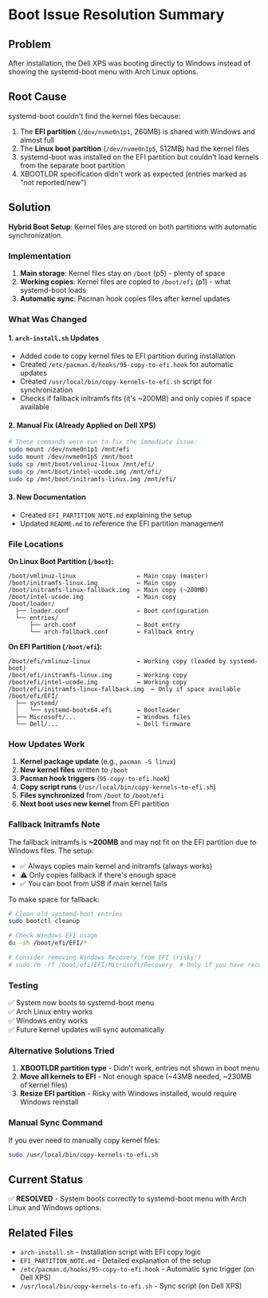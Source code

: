 # Boot Issue Resolution Summary

## Problem
After installation, the Dell XPS was booting directly to Windows instead of showing the systemd-boot menu with Arch Linux options.

## Root Cause
systemd-boot couldn't find the kernel files because:
1. The **EFI partition** (`/dev/nvme0n1p1`, 260MB) is shared with Windows and almost full
2. The **Linux boot partition** (`/dev/nvme0n1p5`, 512MB) had the kernel files
3. systemd-boot was installed on the EFI partition but couldn't load kernels from the separate boot partition
4. XBOOTLDR specification didn't work as expected (entries marked as "not reported/new")

## Solution
**Hybrid Boot Setup**: Kernel files are stored on both partitions with automatic synchronization.

### Implementation
1. **Main storage**: Kernel files stay on `/boot` (p5) - plenty of space
2. **Working copies**: Kernel files are copied to `/boot/efi` (p1) - what systemd-boot loads
3. **Automatic sync**: Pacman hook copies files after kernel updates

### What Was Changed

#### 1. `arch-install.sh` Updates
- Added code to copy kernel files to EFI partition during installation
- Created `/etc/pacman.d/hooks/95-copy-to-efi.hook` for automatic updates
- Created `/usr/local/bin/copy-kernels-to-efi.sh` script for synchronization
- Checks if fallback initramfs fits (it's ~200MB) and only copies if space available

#### 2. Manual Fix (Already Applied on Dell XPS)
```bash
# These commands were run to fix the immediate issue:
sudo mount /dev/nvme0n1p1 /mnt/efi
sudo mount /dev/nvme0n1p5 /mnt/boot
sudo cp /mnt/boot/vmlinuz-linux /mnt/efi/
sudo cp /mnt/boot/intel-ucode.img /mnt/efi/
sudo cp /mnt/boot/initramfs-linux.img /mnt/efi/
```

#### 3. New Documentation
- Created `EFI_PARTITION_NOTE.md` explaining the setup
- Updated `README.md` to reference the EFI partition management

### File Locations

**On Linux Boot Partition (`/boot`):**
```
/boot/vmlinuz-linux                 ← Main copy (master)
/boot/initramfs-linux.img           ← Main copy
/boot/initramfs-linux-fallback.img  ← Main copy (~200MB)
/boot/intel-ucode.img               ← Main copy
/boot/loader/
  ├── loader.conf                   ← Boot configuration
  └── entries/
      ├── arch.conf                 ← Boot entry
      └── arch-fallback.conf        ← Fallback entry
```

**On EFI Partition (`/boot/efi`):**
```
/boot/efi/vmlinuz-linux             ← Working copy (loaded by systemd-boot)
/boot/efi/initramfs-linux.img       ← Working copy
/boot/efi/intel-ucode.img           ← Working copy
/boot/efi/initramfs-linux-fallback.img  ← Only if space available
/boot/efi/EFI/
  ├── systemd/
  │   └── systemd-bootx64.efi       ← Bootloader
  ├── Microsoft/...                 ← Windows files
  └── Dell/...                      ← Dell firmware
```

### How Updates Work

1. **Kernel package update** (e.g., `pacman -S linux`)
2. **New kernel files** written to `/boot`
3. **Pacman hook triggers** (`95-copy-to-efi.hook`)
4. **Copy script runs** (`/usr/local/bin/copy-kernels-to-efi.sh`)
5. **Files synchronized** from `/boot` to `/boot/efi`
6. **Next boot uses new kernel** from EFI partition

### Fallback Initramfs Note

The fallback initramfs is **~200MB** and may not fit on the EFI partition due to Windows files. The setup:
- ✅ Always copies main kernel and initramfs (always works)
- ⚠️ Only copies fallback if there's enough space
- ✅ You can boot from USB if main kernel fails

To make space for fallback:
```bash
# Clean old systemd-boot entries
sudo bootctl cleanup

# Check Windows EFI usage
du -sh /boot/efi/EFI/*

# Consider removing Windows Recovery from EFI (risky!)
# sudo rm -rf /boot/efi/EFI/Microsoft/Recovery  # Only if you have recovery elsewhere
```

### Testing
✅ System now boots to systemd-boot menu  
✅ Arch Linux entry works  
✅ Windows entry works  
✅ Future kernel updates will sync automatically  

### Alternative Solutions Tried

1. **XBOOTLDR partition type** - Didn't work, entries not shown in boot menu
2. **Move all kernels to EFI** - Not enough space (~43MB needed, ~230MB of kernel files)
3. **Resize EFI partition** - Risky with Windows installed, would require Windows reinstall

### Manual Sync Command

If you ever need to manually copy kernel files:
```bash
sudo /usr/local/bin/copy-kernels-to-efi.sh
```

## Current Status
✅ **RESOLVED** - System boots correctly to systemd-boot menu with Arch Linux and Windows options.

## Related Files
- `arch-install.sh` - Installation script with EFI copy logic
- `EFI_PARTITION_NOTE.md` - Detailed explanation of the setup
- `/etc/pacman.d/hooks/95-copy-to-efi.hook` - Automatic sync trigger (on Dell XPS)
- `/usr/local/bin/copy-kernels-to-efi.sh` - Sync script (on Dell XPS)

